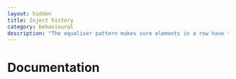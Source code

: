 ```yaml
---
layout: hidden
title: Inject history
category: behavioural
description: "The equaliser pattern makes sure elements in a row have the same height."
---
```


# Documentation 
